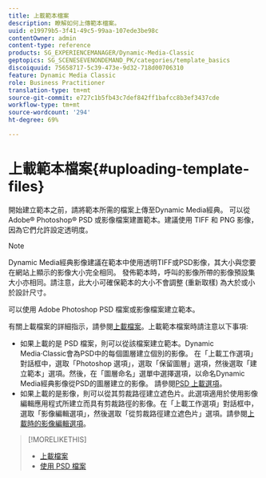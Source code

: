 ```yaml
---
title: 上載範本檔案
description: 瞭解如何上傳範本檔案。
uuid: e19979b5-3f41-49c5-99aa-107ede3be98c
contentOwner: admin
content-type: reference
products: SG_EXPERIENCEMANAGER/Dynamic-Media-Classic
geptopics: SG_SCENESEVENONDEMAND_PK/categories/template_basics
discoiquuid: 75658717-5c39-473e-9d32-718d00706310
feature: Dynamic Media Classic
role: Business Practitioner
translation-type: tm+mt
source-git-commit: e727c1b5fb43c7def842ff1bafcc8b3ef3437cde
workflow-type: tm+mt
source-wordcount: '294'
ht-degree: 69%

---
```



# 上載範本檔案{#uploading-template-files}

開始建立範本之前，請將範本所需的檔案上傳至Dynamic Media經典。 可以從 Adobe® Photoshop® PSD 或影像檔案建置範本。建議使用 TIFF 和 PNG 影像，因為它們允許設定透明度。

>[!NOTE]
>
>Dynamic Media經典影像建議在範本中使用透明TIFF或PSD影像，其大小與您要在網站上顯示的影像大小完全相同。 發佈範本時，呼叫的影像所帶的影像預設集大小亦相同。請注意，此大小可確保範本的大小不會調整 (重新取樣) 為大於或小於設計尺寸。

可以使用 Adobe Photoshop PSD 檔案或影像檔案建立範本。

有關上載檔案的詳細指示，請參閱[上載檔案](uploading-files.md#uploading_files)。上載範本檔案時請注意以下事項:

* 如果上載的是 PSD 檔案，則可以從該檔案建立範本。Dynamic Media·Classic會為PSD中的每個圖層建立個別的影像。 在「上載工作選項」對話框中，選取「Photoshop 選項」，選取「保留圖層」選項，然後選取「建立範本」選項。然後，在「圖層命名」選單中選擇選項，以命名Dynamic Media經典影像從PSD的圖層建立的影像。 請參閱[PSD 上載選項](psd-files.md#psd_upload_options)。
* 如果上載的是影像，則可以從其剪裁路徑建立遮色片。此選項適用於使用影像編輯應用程式所建立而具有剪裁路徑的影像。在「上載工作選項」對話框中，選取「影像編輯選項」，然後選取「從剪裁路徑建立遮色片」選項。請參閱[上載時的影像編輯選項](image-editing-options-upload.md#image-editing-options-at-upload)。

>[!MORELIKETHIS]
>
>* [上載檔案](uploading-files.md#uploading_your_files)
>* [使用 PSD 檔案](psd-files.md#working_with_psd_files)

